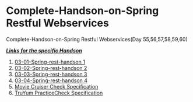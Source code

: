 # Complete-Handson-on-Spring Restful Webservices
 Complete-Handson-on-Spring Restful Webservices(Day 55,56,57,58,59,60)

 <I><B><u>Links for the specific Handson</u></I></B>
 <ol>
 <li><a href="https://github.com/sanskar1812/Complete-Handson-on-Spring-Restful-Webservices/tree/main/03-01-Spring-rest-handson%201">03-01-Spring-rest-handson 1</a></li>
 <li><a href="https://github.com/sanskar1812/Complete-Handson-on-Spring-Restful-Webservices/tree/main/03-02-Spring-rest-handson%202">03-02-Spring-rest-handson 2</a></li>
 <li><a href="https://github.com/sanskar1812/Complete-Handson-on-Spring-Restful-Webservices/tree/main/03-03-Spring-rest-handson%203">03-03-Spring-rest-handson 3</a></li>
 <li><a href="https://github.com/sanskar1812/Complete-Handson-on-Spring-Restful-Webservices/tree/main/03-04-Spring-rest-handson%204">03-04-Spring-rest-handson 4</a></li>
 <li><a href="https://github.com/sanskar1812/Complete-Handson-on-Spring-Restful-Webservices/tree/main/Movie%20Cruiser%20Check%20Specification">Movie Cruiser Check Specification</a></li>
 <li><a href="https://github.com/sanskar1812/Complete-Handson-on-Spring-Restful-Webservices/tree/main/TruYum%20PracticeCheck%20Specification">TruYum PracticeCheck Specification</a></li>
 
 </ol>